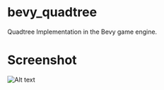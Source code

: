 # bevy_quadtree
Quadtree Implementation in the Bevy game engine.

# Screenshot
![Alt text](./screenshot.png "QuadTree")
